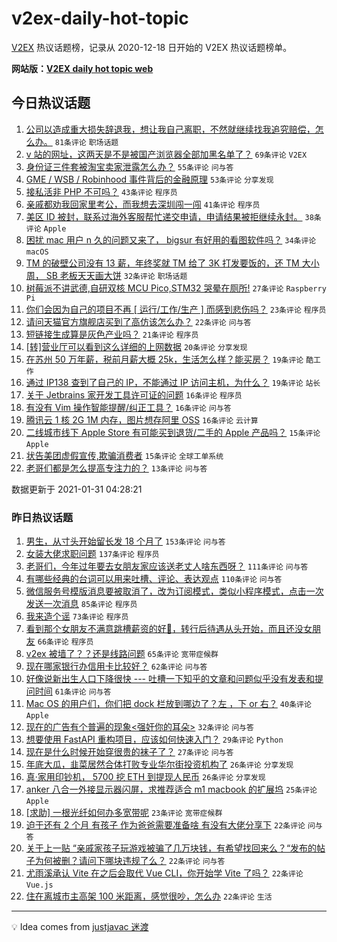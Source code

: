 # v2ex-daily-hot-topic

[V2EX](https://www.v2ex.com/) 热议话题榜，记录从 2020-12-18 日开始的 V2EX 热议话题榜单。

**网站版：[V2EX daily hot topic web](https://realleonardo.github.io/v2ex-daily-hot-topic-web/)**

## 今日热议话题

<!-- TODAY BEGIN -->

1. [公司以造成重大损失辞退我，想让我自己离职，不然就继续找我追究赔偿，怎么办。](https://www.v2ex.com/t/749825) `81条评论` `职场话题`
1. [v 站的网址，这两天是不是被国产浏览器全部加黑名单了？](https://www.v2ex.com/t/749828) `69条评论` `V2EX`
1. [身份证三件套被淘宝卖家泄露怎么办？](https://www.v2ex.com/t/749777) `55条评论` `问与答`
1. [GME / WSB / Robinhood 事件背后的金融原理](https://www.v2ex.com/t/749874) `53条评论` `分享发现`
1. [接私活非 PHP 不可吗？](https://www.v2ex.com/t/749820) `43条评论` `程序员`
1. [亲戚都劝我回家里考公，而我想去深圳闯一闯](https://www.v2ex.com/t/749886) `41条评论` `程序员`
1. [美区 ID 被封，联系过海外客服帮忙递交申请，申请结果被拒继续永封。](https://www.v2ex.com/t/749778) `38条评论` `Apple`
1. [困扰 mac 用户 n 久的问题又来了， bigsur 有好用的看图软件吗？](https://www.v2ex.com/t/749799) `34条评论` `macOS`
1. [TM 的破壁公司没有 13 薪，年终奖就 TM 给了 3K 打发要饭的，还 TM 大小周， SB 老板天天画大饼](https://www.v2ex.com/t/749772) `32条评论` `职场话题`
1. [树莓派不讲武德,自研双核 MCU Pico,STM32 哭晕在厕所!](https://www.v2ex.com/t/749822) `27条评论` `Raspberry Pi`
1. [你们会因为自己的项目不再 [ 运行/工作/生产 ] 而感到悲伤吗？](https://www.v2ex.com/t/749875) `23条评论` `程序员`
1. [请问天猫官方旗舰店买到了高仿该怎么办？](https://www.v2ex.com/t/749909) `22条评论` `问与答`
1. [短链接生成算是灰色产业吗？](https://www.v2ex.com/t/749884) `21条评论` `程序员`
1. [[转]营业厅可以看到这么详细的上网数据](https://www.v2ex.com/t/749810) `20条评论` `分享发现`
1. [在苏州 50 万年薪，税前月薪大概 25k，生活怎么样？能买房？](https://www.v2ex.com/t/749877) `19条评论` `酷工作`
1. [通过 IP138 查到了自己的 IP，不能通过 IP 访问主机，为什么？](https://www.v2ex.com/t/749787) `19条评论` `站长`
1. [关于 Jetbrains 家开发工具许可证的问题](https://www.v2ex.com/t/749917) `16条评论` `程序员`
1. [有没有 Vim 操作智能提醒/纠正工具？](https://www.v2ex.com/t/749805) `16条评论` `问与答`
1. [腾讯云 1 核 2G 1M 内存，图片想存阿里 OSS](https://www.v2ex.com/t/749804) `16条评论` `云计算`
1. [二线城市线下 Apple Store 有可能买到退货/二手的 Apple 产品吗？](https://www.v2ex.com/t/749927) `15条评论` `Apple`
1. [状告美团虚假宣传,欺骗消费者](https://www.v2ex.com/t/749789) `15条评论` `全球工单系统`
1. [老哥们都是怎么提高专注力的？](https://www.v2ex.com/t/749895) `13条评论` `问与答`

数据更新于 2021-01-31 04:28:21

<!-- TODAY END -->

### 昨日热议话题

<!-- YESTERDAY BEGIN -->

1. [男生，从寸头开始留长发 18 个月了](https://www.v2ex.com/t/749437) `153条评论` `问与答`
1. [女装大佬求职问题](https://www.v2ex.com/t/749622) `137条评论` `程序员`
1. [老哥们，今年过年要去女朋友家应该送老丈人啥东西呀？](https://www.v2ex.com/t/749436) `111条评论` `问与答`
1. [有哪些经典的台词可以用来吐槽、评论、表达观点](https://www.v2ex.com/t/749428) `110条评论` `问与答`
1. [微信服务号模版消息要被取消了，改为订阅模式，类似小程序模式，点击一次发送一次消息](https://www.v2ex.com/t/749414) `85条评论` `程序员`
1. [我来造个谣](https://www.v2ex.com/t/749410) `73条评论` `程序员`
1. [看到那个女朋友不满意跳槽薪资的好🍋，转行后待遇从头开始，而且还没女朋友](https://www.v2ex.com/t/749450) `66条评论` `程序员`
1. [v2ex 被墙了？？还是线路问题](https://www.v2ex.com/t/749408) `65条评论` `宽带症候群`
1. [现在哪家银行办信用卡比较好？](https://www.v2ex.com/t/749407) `62条评论` `问与答`
1. [好像说新出生人口下降很快 --- 吐槽一下知乎的文章和问题似乎没有发表和提问时间](https://www.v2ex.com/t/749413) `61条评论` `问与答`
1. [Mac OS 的用户们，你们把 dock 栏放到哪边了？左 ，下 or 右？](https://www.v2ex.com/t/749585) `40条评论` `Apple`
1. [现在的广告有个普遍的现象<强奸你的耳朵>](https://www.v2ex.com/t/749629) `32条评论` `问与答`
1. [想要使用 FastAPI 重构项目，应该如何快速入门？](https://www.v2ex.com/t/749706) `29条评论` `Python`
1. [现在是什么时候开始穿很贵的袜子了？](https://www.v2ex.com/t/749513) `27条评论` `问与答`
1. [年底大瓜，韭菜居然合体打败专业华尔街投资机构了](https://www.v2ex.com/t/749635) `26条评论` `分享发现`
1. [真·家用印钞机， 5700 挖 ETH 到提现人民币](https://www.v2ex.com/t/749552) `26条评论` `分享发现`
1. [anker 八合一外接显示器闪屏，求推荐适合 m1 macbook 的扩展坞](https://www.v2ex.com/t/749663) `25条评论` `Apple`
1. [[求助] 一根光纤如何办多宽带呢](https://www.v2ex.com/t/749608) `23条评论` `宽带症候群`
1. [迫于还有 2 个月 有孩子 作为爸爸需要准备啥 有没有大佬分享下](https://www.v2ex.com/t/749587) `22条评论` `问与答`
1. [关于上一贴 “亲戚家孩子玩游戏被骗了几万块钱，有希望找回来么？“发布的帖子为何被删？请问下哪块违规了么？](https://www.v2ex.com/t/749563) `22条评论` `问与答`
1. [尤雨溪承认 Vite 在之后会取代 Vue CLI，你开始学 Vite 了吗？](https://www.v2ex.com/t/749452) `22条评论` `Vue.js`
1. [住在离城市主高架 100 米距离，感觉很吵，怎么办](https://www.v2ex.com/t/749406) `22条评论` `生活`

<!-- YESTERDAY END -->

---

💡 Idea comes from [justjavac 迷渡](https://github.com/justjavac/)
